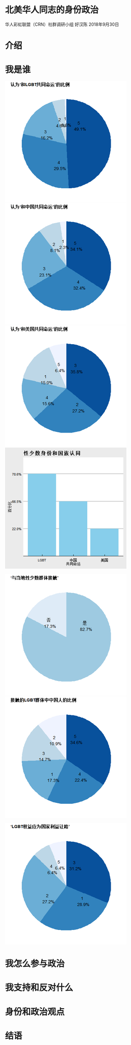 北美华人同志的身份政治
================
华人彩虹联盟（CRN）社群调研小组 好汉陈
2018年9月30日

介绍
====

我是谁
======

![](figs_README/identity_linked_lgbt.png) ![](figs_README/identity_linked_cn.png) ![](figs_README/identity_linked_us.png) ![](figs_README/identity_linked_compare.png)

![](figs_README/identity_lgbt_contact.png) ![](figs_README/identity_lgbt_contact_cn.png)

![](figs_README/identity_lgbt_yield.png)

我怎么参与政治
==============

我支持和反对什么
================

身份和政治观点
==============

结语
====
